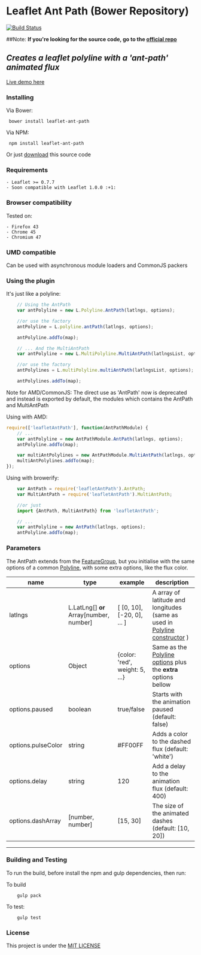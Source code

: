 # Leaflet Ant Path (Bower Repository)
[![Build Status](https://travis-ci.org/rubenspgcavalcante/leaflet-ant-path.svg?branch=master)](https://travis-ci.org/rubenspgcavalcante/leaflet-ant-path)

##Note:
**If you're looking for the source code, go to the [official repo](https://github.com/rubenspgcavalcante/leaflet-ant-path)**

## *Creates a leaflet polyline with a 'ant-path' animated flux*
[Live demo here](http://rubenspgcavalcante.github.io/leaflet-ant-path)

### Installing

Via Bower:
```
 bower install leaflet-ant-path
```

Via NPM:
```
 npm install leaflet-ant-path
```

Or just [download](https://github.com/rubenspgcavalcante/leaflet-ant-path/archive/master.zip) this source code


### Requirements

    - Leaflet >= 0.7.7
    - Soon compatible with Leaflet 1.0.0 :+1:

### Browser compatibility
Tested on:

    - Firefox 43
    - Chrome 45
    - Chromium 47

### UMD compatible
Can be used with asynchronous module loaders and CommonJS packers

### Using the plugin
It's just like a polyline:

``` javascript
    // Using the AntPath
    var antPolyline = new L.Polyline.AntPath(latlngs, options);

    //or use the factory
    antPolyline = L.polyline.antPath(latlngs, options);

    antPolyline.addTo(map);

    // ... And the MultiAntPath
    var antPolyline = new L.MultiPolyline.MultiAntPath(latlngsList, options);

    //or use the factory
    antPolylines = L.multiPolyline.multiAntPath(latlngsList, options);

    antPolylines.addTo(map);

```

Note for AMD/CommonJS:
The direct use as 'AntPath' now is deprecated and instead is exported by default, the modules which contains the AntPath and MultiAntPath

Using with AMD:

``` javascript
require(['leafletAntPath'], function(AntPathModule) {
    // ...
    var antPolyline = new AntPathModule.AntPath(latlngs, options);
    antPolyline.addTo(map);

    var multiAntPolylines = new AntPathModule.MultiAntPath(latlngs, options);
    multiAntPolylines.addTo(map);
});
```

Using with browerify:

``` javascript
    var AntPath = require('leafletAntPath').AntPath;
    var MultiAntPath = require('leafletAntPath').MultiAntPath;

    //or just
    import {AntPath, MultiAntPath} from 'leafletAntPath';

    // ...
    var antPolyline = new AntPath(latlngs, options);
    antPolyline.addTo(map);
```

### Parameters
The AntPath extends from the [FeatureGroup](http://leafletjs.com/reference.html#featuregroup), but you initialise with
the same options of a common [Polyline]((http://leafletjs.com/reference.html#polyline)), with some extra options, like the flux color.

| name | type | example | description |
|------|------|---------| ------------|
|latlngs| L.LatLng[] **or** Array\[number, number\]  | \[ \[0, 10\], \[-20, 0\], ... \] | A array of latitude and longitudes (same as used in [Polyline constructor](http://leafletjs.com/reference.html#polyline) )
|options| Object  | {color: 'red', weight: 5, ...}  | Same as the [Polyline options](http://leafletjs.com/reference.html#polyline-options) plus the **extra** options bellow
|options.paused| boolean | true/false | Starts with the animation paused (default: false)
|options.pulseColor| string | #FF00FF | Adds a color to the dashed flux (default: 'white')
|options.delay | string | 120 | Add a delay to the animation flux (default: 400)
|options.dashArray| [number, number] | [15, 30] |The size of the animated dashes (default: [10, 20])

---

### Building and Testing
To run the build, before install the npm and gulp dependencies, then run:

To build
```
    gulp pack
```

To test:
```
    gulp test
```

### License

This project is under the [MIT LICENSE](http://opensource.org/licenses/MIT)